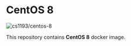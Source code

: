 # CentOS 8

![cs1193/centos-8](https://github.com/cs1193/docker-centos-8/workflows/cs1193/centos-8/badge.svg?branch=master)

This repository contains **CentOS 8** docker image.
